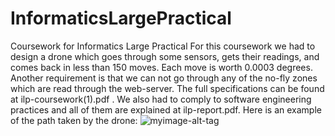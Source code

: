 # InformaticsLargePractical
Coursework for Informatics Large Practical
For this coursework we had to design a drone which goes through some sensors, gets their readings, and comes back in less than 150 moves. Each move is worth 0.0003 degrees. Another requirement is that we can not go through any of the no-fly zones which are read through the web-server. The full specifications can be found at ilp-coursework(1).pdf . We also had to comply to software engineering practices and all of them are explained at ilp-report.pdf.
Here is an example of the path taken by the drone:
![myimage-alt-tag](~/Pictures/11_11_2020.png)
